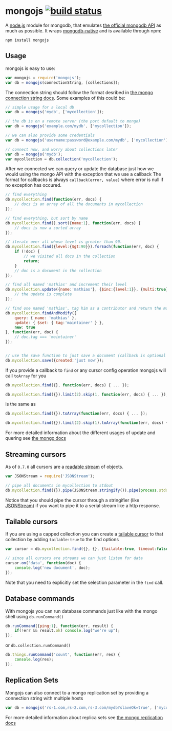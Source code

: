# mongojs [![build status](https://secure.travis-ci.org/mafintosh/mongojs.png)](http://travis-ci.org/mafintosh/mongojs.png)
A [node.js](http://nodejs.org) module for mongodb, that emulates [the official mongodb API](http://www.mongodb.org/display/DOCS/Home) as much as possible. It wraps [mongodb-native](https://github.com/christkv/node-mongodb-native/) and is available through npm:

	npm install mongojs

## Usage

mongojs is easy to use:

``` js
var mongojs = require('mongojs');
var db = mongojs(connectionString, [collections]);
```

The connection string should follow the format desribed in [the mongo connection string docs](http://docs.mongodb.org/manual/reference/connection-string/).
Some examples of this could be:

``` js
// simple usage for a local db
var db = mongojs('mydb', ['mycollection']);

// the db is on a remote server (the port default to mongo)
var db = mongojs('example.com/mydb', ['mycollection']);

// we can also provide some credentials
var db = mongojs('username:password@example.com/mydb', ['mycollection']);

// connect now, and worry about collections later
var db = mongojs('mydb');
var mycollection = db.collection('mycollection');
```

After we connected we can query or update the database just how we would using the mongo API with the exception that we use a callback
The format for callbacks is always `callback(error, value)` where error is null if no exception has occured.

``` js
// find everything
db.mycollection.find(function(err, docs) {
	// docs is an array of all the documents in mycollection
});

// find everything, but sort by name
db.mycollection.find().sort({name:1}, function(err, docs) {
	// docs is now a sorted array
});

// iterate over all whose level is greater than 90.
db.mycollection.find({level:{$gt:90}}).forEach(function(err, doc) {
	if (!doc) {
		// we visited all docs in the collection
		return;
	}
	// doc is a document in the collection
});

// find all named 'mathias' and increment their level
db.mycollection.update({name:'mathias'}, {$inc:{level:1}}, {multi:true}, function() {
	// the update is complete
});

// find one named 'mathias', tag him as a contributor and return the modified doc
db.mycollection.findAndModify({
	query: { name: 'mathias' },
	update: { $set: { tag:'maintainer' } },
	new: true
}, function(err, doc) {
	// doc.tag === 'maintainer'
});


// use the save function to just save a document (callback is optional for all writes)
db.mycollection.save({created:'just now'});
```

If you provide a callback to `find` or any cursor config operation mongojs will call `toArray` for you

``` js
db.mycollection.find({}, function(err, docs) { ... });

db.mycollection.find({}).limit(2).skip(1, function(err, docs) { ... });
```
is the same as

``` js
db.mycollection.find({}).toArray(function(err, docs) { ... });

db.mycollection.find({}).limit(2).skip(1).toArray(function(err, docs) { ... });
```


For more detailed information about the different usages of update and quering see [the mongo docs](http://www.mongodb.org/display/DOCS/Manual)

## Streaming cursors

As of `0.7.0` all cursors are a [readable stream](http://nodejs.org/api/stream.html#stream_readable_stream) of objects.

``` js
var JSONStream = require('JSONStream');

// pipe all documents in mycollection to stdout
db.mycollection.find({}).pipe(JSONStream.stringify()).pipe(process.stdout);
```

Notice that you should pipe the cursor through a stringifier (like [JSONStream](https://github.com/dominictarr/JSONStream))
if you want to pipe it to a serial stream like a http response.

## Tailable cursors

If you are using a capped collection you can create a [tailable cursor](http://docs.mongodb.org/manual/tutorial/create-tailable-cursor/) to that collection by adding `tailable:true` to the find options

``` js
var cursor = db.mycollection.find({}, {}, {tailable:true, timeout:false});

// since all cursors are streams we can just listen for data
cursor.on('data', function(doc) {
	console.log('new document', doc);
});
```

Note that you need to explicitly set the selection parameter in the `find` call.

## Database commands

With mongojs you can run database commands just like with the mongo shell using `db.runCommand()` 

```js
db.runCommand({ping:1}, function(err, result) {
	if(!err && result.ok) console.log("we're up");
});
```

or `db.collection.runCommand()`

```js
db.things.runCommand('count', function(err, res) {
	console.log(res);
});
```

## Replication Sets

Mongojs can also connect to a mongo replication set by providing a connection string with multiple hosts

``` js
var db = mongojs('rs-1.com,rs-2.com,rs-3.com/mydb?slaveOk=true', ['mycollection']);
```

For more detailed information about replica sets see [the mongo replication docs](http://www.mongodb.org/display/DOCS/Replica+Sets)
